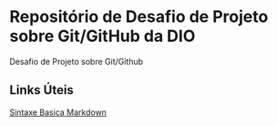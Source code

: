 # Repositório de Desafio de Projeto sobre Git/GitHub da DIO
Desafio de Projeto sobre Git/Github

## Links Úteis
[Sintaxe Basica Markdown](https://www.markdownguide.org/basic-syntax/)

